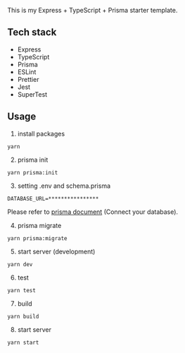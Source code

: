 This is my Express + TypeScript + Prisma starter template.

## Tech stack

- Express
- TypeScript
- Prisma
- ESLint
- Prettier
- Jest
- SuperTest

## Usage

1. install packages

```
yarn
```

2. prisma init

```
yarn prisma:init
```

3. setting .env and schema.prisma

```
DATABASE_URL=****************
```

Please refer to [prisma document](https://www.prisma.io/docs/getting-started/setup-prisma/start-from-scratch/relational-databases/connect-your-database-typescript-postgres) (Connect your database).

4. prisma migrate

```
yarn prisma:migrate
```

5. start server (development)

```
yarn dev
```

6. test

```
yarn test
```

7. build

```
yarn build
```

8. start server

```
yarn start
```
